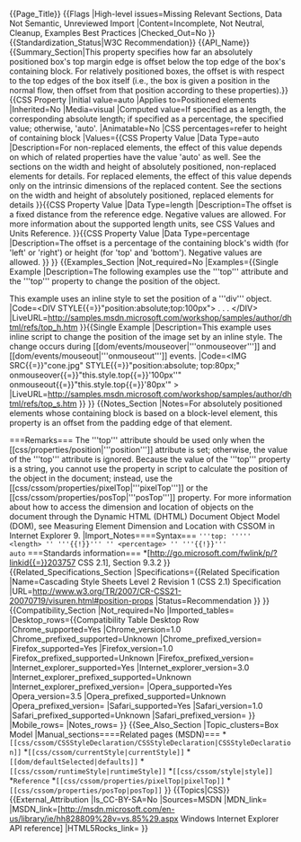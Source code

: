 {{Page_Title}}
{{Flags
|High-level issues=Missing Relevant Sections, Data Not Semantic, Unreviewed Import
|Content=Incomplete, Not Neutral, Cleanup, Examples Best Practices
|Checked_Out=No
}}
{{Standardization_Status|W3C Recommendation}}
{{API_Name}}
{{Summary_Section|This property specifies how far an absolutely positioned box's top margin edge is offset below the top edge of the box's containing block. For relatively positioned boxes, the offset is with respect to the top edges of the box itself (i.e., the box is given a position in the normal flow, then offset from that position according to these properties).}}
{{CSS Property
|Initial value=auto
|Applies to=Positioned elements
|Inherited=No
|Media=visual
|Computed value=If specified as a length, the corresponding absolute length; if specified as a percentage, the specified value; otherwise, 'auto'.
|Animatable=No
|CSS percentages=refer to height of containing block
|Values={{CSS Property Value
|Data Type=auto
|Description=For non-replaced elements, the effect of this value depends on which of related properties have the value 'auto' as well. See the sections on the width and height of absolutely positioned, non-replaced elements for details. For replaced elements, the effect of this value depends only on the intrinsic dimensions of the replaced content. See the sections on the width and height of absolutely positioned, replaced elements for details
}}{{CSS Property Value
|Data Type=length
|Description=The offset is a fixed distance from the reference edge. Negative values are allowed. For more information about the supported length units, see CSS Values and Units Reference.
}}{{CSS Property Value
|Data Type=percentage
|Description=The offset is a percentage of the containing block's width (for 'left' or 'right') or height (for 'top' and 'bottom'). Negative values are allowed.
}}
}}
{{Examples_Section
|Not_required=No
|Examples={{Single Example
|Description=The following examples use the '''top''' attribute and the '''top''' property to change the position of the object.

This example uses an inline style to set the position of a '''div''' object.
|Code=&lt;DIV STYLE{{=}}"position:absolute;top:100px"&gt;
. . . &lt;/DIV&gt;
|LiveURL=http://samples.msdn.microsoft.com/workshop/samples/author/dhtml/refs/top_h.htm
}}{{Single Example
|Description=This example uses inline script to change the position of the image set by an inline style. The change occurs during [[dom/events/mouseover|'''onmouseover''']] and [[dom/events/mouseout|'''onmouseout''']] events.
|Code=&lt;IMG SRC{{=}}"cone.jpg" STYLE{{=}}"position:absolute; 
    top:80px;" onmouseover{{=}}"this.style.top{{=}}'100px''"    
    onmouseout{{=}}"this.style.top{{=}}'80px'" &gt;
|LiveURL=http://samples.msdn.microsoft.com/workshop/samples/author/dhtml/refs/top_s.htm
}}
}}
{{Notes_Section
|Notes=For absolutely positioned elements whose containing block is based on a block-level element, this property is an offset from the padding edge of that element.

===Remarks===
The '''top''' attribute should be used only when the [[css/properties/position|'''position''']] attribute is set; otherwise, the value of the '''top''' attribute is ignored.
Because the value of the '''top''' property is a string, you cannot use the property in script to calculate the position of the object in the document; instead, use the [[css/cssom/properties/pixelTop|'''pixelTop''']] or the [[css/cssom/properties/posTop|'''posTop''']] property.
For more information about how to access the dimension and location of objects on the document through the Dynamic HTML (DHTML) Document Object Model (DOM), see Measuring Element Dimension and Location with CSSOM in Internet Explorer 9.
|Import_Notes====Syntax===
<code>'''top: '''''
&lt;length&gt;
'' '''{{!}}''' ''
&lt;percentage&gt;
'' '''{{!}}''' auto</code>
===Standards information===
*[http://go.microsoft.com/fwlink/p/?linkid{{=}}203757 CSS 2.1], Section 9.3.2
}}
{{Related_Specifications_Section
|Specifications={{Related Specification
|Name=Cascading Style Sheets Level 2 Revision 1 (CSS 2.1) Specification
|URL=http://www.w3.org/TR/2007/CR-CSS21-20070719/visuren.html#position-props
|Status=Recommendation
}}
}}
{{Compatibility_Section
|Not_required=No
|Imported_tables=
|Desktop_rows={{Compatibility Table Desktop Row
|Chrome_supported=Yes
|Chrome_version=1.0
|Chrome_prefixed_supported=Unknown
|Chrome_prefixed_version=
|Firefox_supported=Yes
|Firefox_version=1.0
|Firefox_prefixed_supported=Unknown
|Firefox_prefixed_version=
|Internet_explorer_supported=Yes
|Internet_explorer_version=3.0
|Internet_explorer_prefixed_supported=Unknown
|Internet_explorer_prefixed_version=
|Opera_supported=Yes
|Opera_version=3.5
|Opera_prefixed_supported=Unknown
|Opera_prefixed_version=
|Safari_supported=Yes
|Safari_version=1.0
|Safari_prefixed_supported=Unknown
|Safari_prefixed_version=
}}
|Mobile_rows=
|Notes_rows=
}}
{{See_Also_Section
|Topic_clusters=Box Model
|Manual_sections====Related pages (MSDN)===
*<code>[[css/cssom/CSSStyleDeclaration/CSSStyleDeclaration|CSSStyleDeclaration]]</code>
*<code>[[css/cssom/currentStyle|currentStyle]]</code>
*<code>[[dom/defaultSelected|defaults]]</code>
*<code>[[css/cssom/runtimeStyle|runtimeStyle]]</code>
*<code>[[css/cssom/style|style]]</code>
*<code>Reference</code>
*<code>[[css/cssom/properties/pixelTop|pixelTop]]</code>
*<code>[[css/cssom/properties/posTop|posTop]]</code>
}}
{{Topics|CSS}}
{{External_Attribution
|Is_CC-BY-SA=No
|Sources=MSDN
|MDN_link=
|MSDN_link=[http://msdn.microsoft.com/en-us/library/ie/hh828809%28v=vs.85%29.aspx Windows Internet Explorer API reference]
|HTML5Rocks_link=
}}